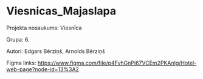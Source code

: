 # Viesnicas_Majaslapa

Projekta nosaukums: Viesnīca

Grupa: 6.

Autori: Edgars Bērziņš, Arnolds Bērziņš

Figma links: https://www.figma.com/file/p4FvhGnPi67VCEm2PKAnIg/Hotel-web-page?node-id=13%3A2
